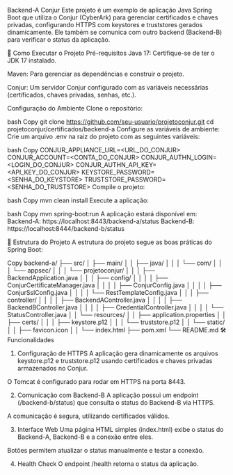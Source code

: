 Backend-A Conjur
Este projeto é um exemplo de aplicação Java Spring Boot que utiliza o Conjur (CyberArk) para gerenciar certificados e chaves privadas, configurando HTTPS com keystores e truststores gerados dinamicamente. Ele também se comunica com outro backend (Backend-B) para verificar o status da aplicação.

🚀 Como Executar o Projeto
Pré-requisitos
Java 17: Certifique-se de ter o JDK 17 instalado.

Maven: Para gerenciar as dependências e construir o projeto.

Conjur: Um servidor Conjur configurado com as variáveis necessárias (certificados, chaves privadas, senhas, etc.).

Configuração do Ambiente
Clone o repositório:

bash
Copy
git clone https://github.com/seu-usuario/projetoconjur.git
cd projetoconjur/certificados/backend-a
Configure as variáveis de ambiente:
Crie um arquivo .env na raiz do projeto com as seguintes variáveis:

bash
Copy
CONJUR_APPLIANCE_URL=<URL_DO_CONJUR>
CONJUR_ACCOUNT=<CONTA_DO_CONJUR>
CONJUR_AUTHN_LOGIN=<LOGIN_DO_CONJUR>
CONJUR_AUTHN_API_KEY=<API_KEY_DO_CONJUR>
KEYSTORE_PASSWORD=<SENHA_DO_KEYSTORE>
TRUSTSTORE_PASSWORD=<SENHA_DO_TRUSTSTORE>
Compile o projeto:

bash
Copy
mvn clean install
Execute a aplicação:

bash
Copy
mvn spring-boot:run
A aplicação estará disponível em:
Backend-A: https://localhost:8443/backend-a/status
Backend-B: https://localhost:8444/backend-b/status

📂 Estrutura do Projeto
A estrutura do projeto segue as boas práticas do Spring Boot:

Copy
backend-a/
├── src/
│   ├── main/
│   │   ├── java/
│   │   │   └── com/
│   │   │       └── appsec/
│   │   │           └── projetoconjur/
│   │   │               ├── BackendApplication.java
│   │   │               ├── config/
│   │   │               │   ├── ConjurCertificateManager.java
│   │   │               │   ├── ConjurConfig.java
│   │   │               │   ├── ConjurSslConfig.java
│   │   │               │   └── RestTemplateConfig.java
│   │   │               ├── controller/
│   │   │               │   ├── BackendAController.java
│   │   │               │   ├── BackendBController.java
│   │   │               │   ├── CredentialController.java
│   │   │               │   └── StatusController.java
│   │   └── resources/
│   │       ├── application.properties
│   │       ├── certs/
│   │       │   ├── keystore.p12
│   │       │   └── truststore.p12
│   │       └── static/
│   │           ├── favicon.icon
│   │           └── index.html
├── pom.xml
└── README.md
🛠️ Funcionalidades
1. Configuração de HTTPS
A aplicação gera dinamicamente os arquivos keystore.p12 e truststore.p12 usando certificados e chaves privadas armazenados no Conjur.

O Tomcat é configurado para rodar em HTTPS na porta 8443.

2. Comunicação com Backend-B
A aplicação possui um endpoint (/backend-b/status) que consulta o status do Backend-B via HTTPS.

A comunicação é segura, utilizando certificados válidos.

3. Interface Web
Uma página HTML simples (index.html) exibe o status do Backend-A, Backend-B e a conexão entre eles.

Botões permitem atualizar o status manualmente e testar a conexão.

4. Health Check
O endpoint /health retorna o status da aplicação.
